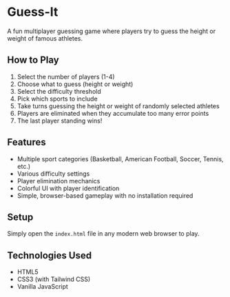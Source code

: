 # Guess-It

A fun multiplayer guessing game where players try to guess the height or weight of famous athletes.

## How to Play

1. Select the number of players (1-4)
2. Choose what to guess (height or weight)
3. Select the difficulty threshold
4. Pick which sports to include
5. Take turns guessing the height or weight of randomly selected athletes
6. Players are eliminated when they accumulate too many error points
7. The last player standing wins!

## Features

- Multiple sport categories (Basketball, American Football, Soccer, Tennis, etc.)
- Various difficulty settings
- Player elimination mechanics
- Colorful UI with player identification
- Simple, browser-based gameplay with no installation required

## Setup

Simply open the `index.html` file in any modern web browser to play.

## Technologies Used

- HTML5
- CSS3 (with Tailwind CSS)
- Vanilla JavaScript 